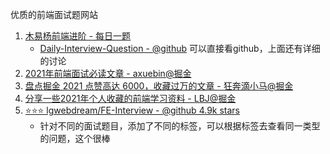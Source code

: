 优质的前端面试题网站

1. [木易杨前端进阶 - 每日一题](https://muyiy.cn/question/)
   - [Daily-Interview-Question - @github](https://github.com/Advanced-Frontend/Daily-Interview-Question) 可以直接看github，上面还有详细的讨论
2. [2021年前端面试必读文章 - axuebin@掘金](https://juejin.cn/post/6844904116339261447)
3. [盘点掘金 2021 点赞高达 6000，收藏过万的文章 - 狂奔滴小马@掘金](https://juejin.cn/post/7047153016771706916)
4. [分享一些2021年个人收藏的前端学习资料 - LBJ@掘金](https://juejin.cn/post/7047428140078989348)
5. [⭐️⭐️⭐️ lgwebdream/FE-Interview - @github 4.9k stars](https://github.com/lgwebdream/FE-Interview?utm_source=gold_browser_extension)
   - 针对不同的面试题目，添加了不同的标签，可以根据标签去查看同一类型的问题，这个很棒